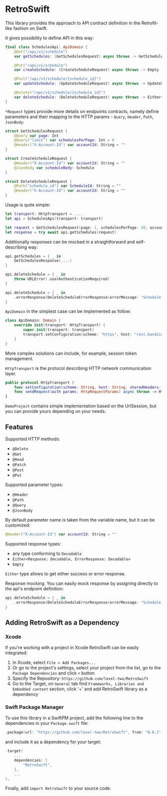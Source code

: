 # RetroSwift

This library provides the approach to API contract definition in the Retrofit-like fashion on Swift.

It gives possibility to define API in this way:

```swift
final class SchedulesApi: ApiDomain {
    @Get("/api/v1/schedule")
    var getSchedules: (GetSchedulesRequest) async throws -> GetSchedulesResponse

    @Put("/api/v1/schedule")
    var createSchedule: (CreateScheduleRequest) async throws -> Empty

    @Post("/api/v1/schedule/{schedule_id}")
    var updateSchedule: (UpdateScheduleRequest) async throws -> UpdateScheduleResponse

    @Delete("/api/v1/schedule/{schedule_id}")
    var deleteSchedule: (DeleteScheduleRequest) async throws -> Either<DeleteScheduleResponse, DeleteScheduleErrorResponse>
}
```

`*Request` types provide more details on endpoints contracts, namely define parameters and their mapping to the HTTP params - `Query`, `Header`, `Path`, `JsonBody`:

```swift
struct GetSchedulesRequest {
    @Query var page: Int
    @Query("limit") var schedulesPerPage: Int = 0
    @Header("X-Account-Id") var accountId: String = ""
}

struct CreateScheduleRequest {
    @Header("X-Account-Id") var accountId: String = ""
    @JsonBody var scheduleBody: Schedule
}

struct DeleteScheduleRequest {
    @Path("schedule_id") var ScheduleId: String = ""
    @Header("X-Account-Id") var accountId: String = ""
}
```

Usage is quite simple:

```swift
let transport: HttpTransport = ....
let api = SchedulesApi(transport: transport)

let request = GetSchedulesRequest(page: 1, schedulesPerPage: 30, accountId: "acc_id")
let response = try await api.getSchedules(request)
```

Additionally responses can be mocked in a straightforward and self-describing way:

```swift
api.getSchedules = { _ in
    GetSchedulesResponse(....)
}

api.deleteSchedule = { _ in
    throw URLError(.userAuthenticationRequired)
}

api.deleteSchedule = { _ in
    .errorResponse(DeleteScheduleErrorResponse(errorMessage: "Schedule not found"))
}
```

`ApiDomain` in the simplest case can be implemented as follow:

```swift
class ApiDomain: Domain {
    override init(transport: HttpTransport) {
        super.init(transport: transport)
        transport.setConfiguration(scheme: "https", host: "rest.bandsintown.com", sharedHeaders: nil)
    }
}
```

More complex solutions can include, for example, session token management.

`HttpTransport` is the protocol describing HTTP network communication layer. 

```swift
public protocol HttpTransport {
    func setConfiguration(scheme: String, host: String, sharedHeaders: [String: String]?)
    func sendRequest(with params: HttpRequestParams) async throws -> HttpOperationResult
}
```

`DemoProject` contains simple implementation based on the UrlSession, but you can provide yours depending on your needs.

## Features

Supported HTTP methods:
* `@Delete`
* `@Get`
* `@Head`
* `@Patch`
* `@Post`
* `@Put`

Supported parameter types:
* `@Header`
* `@Path`
* `@Query`
* `@JsonBody`

By default parameter name is taken from the variable name, but it can be customized:

```swift
@Header("X-Account-Id") var accountId: String = ""
``` 

Supported response types:
* any type conforming to `Decodable`
* `Either<Response: Decodable, ErrorResponse: Decodable>`
* `Empty`

`Either` type allows to get either success or error response.

Response mocking. You can easily mock response by assigning directly to the api's endpoint definition:

```swift
api.deleteSchedule = { _ in
    .errorResponse(DeleteScheduleErrorResponse(errorMessage: "Schedule not found"))
}
```

## Adding RetroSwift as a Dependency

### Xcode

If you're working with a project in Xcode RetroSwift can be easily integrated:
1. In Xcode, select `File > Add Packages...`
1. Or go to the project's settings, select your project from the list, go to the `Package Dependencies` and click `+` button
1. Specify the Repository: `https://github.com/level-two/RetroSwift`
1. Go to the Target, on `General` tab find `Frameworks, Libraries and Embedded content` section, click '+' and add RetroSwift library as a dependency 

### Swift Package Manager

To use this library in a SwiftPM project, add the following line to the dependencies in your `Package.swift` file:

```swift
.package(url: "https://github.com/level-two/RetroSwift", from: "0.0.1"),
```

and include it as a dependency for your target:

```swift
.target(
    ...
    dependencies: [
        "RetroSwift",
    ],
    ...
),
```

Finally, add `import RetroSwift` to your source code.
